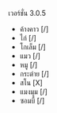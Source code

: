เวอร์ชั่น 3.0.5
- ค้างคาว [/]
- ไก่ [/]
- โกเล็ม [/]
- แมว [/]
- หมู [/]
- กระต่าย [/]
- สโน [X]
- แมงมุม [/]
- ซอมบี้ [/]
